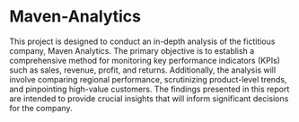 # Maven-Analytics
This project is designed to conduct an in-depth analysis of the fictitious company, Maven Analytics. The primary objective is to establish a comprehensive method for monitoring key performance indicators (KPIs) such as sales, revenue, profit, and returns. Additionally, the analysis will involve comparing regional performance, scrutinizing product-level trends, and pinpointing high-value customers. The findings presented in this report are intended to provide crucial insights that will inform significant decisions for the company.
